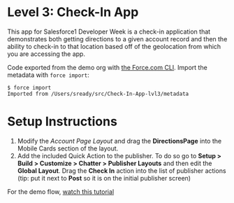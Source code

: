 Level 3: Check-In App
=================

This app for Salesforce1 Developer Week is a check-in application that demonstrates both getting directions to a given account record and then the ability to check-in to that location based off of the geolocation from which you are accessing the app.

Code exported from the demo org with [the Force.com CLI](https://github.com/heroku/force). Import the metadata with `force import`:

    $ force import
    Imported from /Users/sready/src/Check-In-App-lvl3/metadata
    
Setup Instructions
=================
1. Modify the *Account Page Layout* and drag the **DirectionsPage** into the Mobile Cards section of the layout.
2. Add the included Quick Action to the publisher. To do so go to **Setup > Build >  Customize > Chatter > Publisher Layouts** and then edit the **Global Layout**. Drag the **Check In** action into the list of publisher actions (tip:  put it next to **Post** so it is on the initial publisher screen)

For the demo flow, [watch this tutorial](https://www.youtube.com/watch?v=VdGHX8MUv84)
